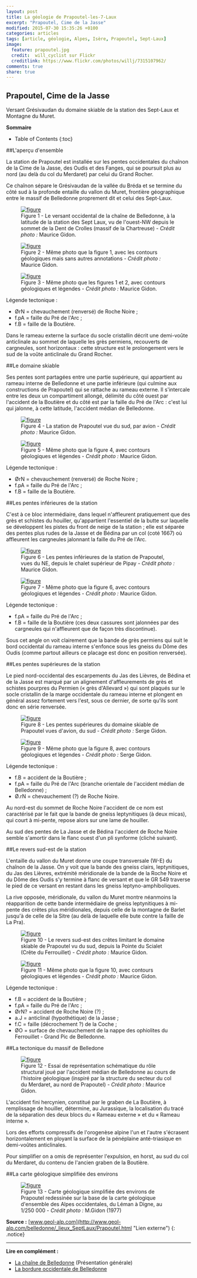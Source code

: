 ```yaml
---
layout: post
title: La géologie de Prapoutel-les-7-Laux
excerpt: "Prapoutel, Cime de la Jasse"
modified: 2015-07-30 15:35:26 +0100
categories: articles
tags: [article, géologie, Alpes, Isère, Prapoutel, Sept-Laux]
image:
  feature: prapoutel.jpg
  credit:  will_cyclist sur Flickr
  creditlink: https://www.flickr.com/photos/willj/7315107962/
comments: true
share: true
---
```

<h2>Prapoutel, Cime de la Jasse</h2>

Versant Grésivaudan du domaine skiable de la station des Sept-Laux et Montagne du Muret.

**Sommaire**

* Table of Contents
{:toc}

##L'aperçu d'ensemble

La station de Prapoutel est installée sur les pentes occidentales du chaînon de la Cime de la Jasse, des Oudis et des Fanges, qui se poursuit plus au nord (au delà du col du Merdaret) par celui du Grand Rocher.

Ce chaînon sépare le Grésivaudan de la vallée du Bréda et se termine du côté sud à la profonde entaille du vallon du Muret, frontière géographique entre le massif de Belledonne proprement dit et celui des Sept-Laux.

<figure>
	<a href="https://farm1.staticflickr.com/520/19487417963_574c10d87d_o.jpg"><img src="http://bit.ly/1fNKvHj" alt="figure" /></a>
	<figcaption>Figure 1 - Le versant occidental de la chaîne de Belledonne, à la latitude de la station des Sept Laux, vu de l'ouest-NW depuis le sommet de la Dent de Crolles (massif de la Chartreuse) - <i>Crédit photo :</i> Maurice Gidon.</figcaption>
</figure>

<figure>
	<a href="https://farm1.staticflickr.com/439/20108409215_435edac043_o.jpg"><img src="http://bit.ly/1fNKHX6" alt="figure" /></a>
	<figcaption>Figure 2 - Même photo que la figure 1, avec les contours géologiques mais sans autres annotations - <i>Crédit photo :</i> Maurice Gidon.</figcaption>
</figure>

<figure>
	<a href="https://farm1.staticflickr.com/441/19487418723_2e4ca021d3_o.jpg"><img src="http://bit.ly/1MWWNIy" alt="figure" /></a>
	<figcaption>Figure 3 - Même photo que les figures 1 et 2, avec contours géologiques et légendes - <i>Crédit photo :</i> Maurice Gidon. </figcaption>
</figure>

Légende tectonique :

- ØrN = chevauchement (renversé) de Roche Noire ;
- f.pA = faille du Pré de l'Arc ;
- f.B = faille de la Boutière.

Dans le rameau externe la surface du socle cristallin décrit une demi-voûte anticlinale au sommet de laquelle les grès permiens, recouverts de cargneules, sont horizontaux : cette structure est le prolongement vers le sud de la voûte anticlinale du Grand Rocher.

##Le domaine skiable

Ses pentes sont partagées entre une partie supérieure, qui appartient au rameau interne de Belledonne et une partie inférieure (qui culmine aux constructions de Prapoutel) qui se rattache au rameau externe. Il s'intercale entre les deux un compartiment allongé, délimité du côté ouest par l'accident de la Boutière et du côté est par la faille du Pré de l'Arc : c'est lui qui jalonne, à cette latitude, l'accident médian de Belledonne.

<figure>
	<a href="https://farm1.staticflickr.com/540/19920303978_86a2c5786d_o.jpg"><img src="http://bit.ly/1LUh8zi" alt="figure" /></a>
	<figcaption>Figure 4 - La station de Prapoutel vue du sud, par avion - <i>Crédit photo :</i> Maurice Gidon.</figcaption>
</figure>

<figure>
	<a href="https://farm4.staticflickr.com/3667/20113863121_64caebe20c_o.jpg"><img src="http://bit.ly/1I6oOfj" alt="figure" /></a>
	<figcaption>Figure 5 - Même photo que la figure 4, avec contours géologiques et légendes - <i>Crédit photo :</i> Maurice Gidon.</figcaption>
</figure>

Légende tectonique :

- ØrN = chevauchement (renversé) de Roche Noire ;
- f.pA = faille du Pré de l'Arc ;
- f.B = faille de la Boutière.

##Les pentes inférieures de la station

C'est à ce bloc intermédiaire, dans lequel n'affleurent pratiquement que des grès et schistes du houiller, qu'appartient l'essentiel de la butte sur laquelle se développent les pistes du front de neige de la station ; elle est séparée des pentes plus rudes de la Jasse et de Bédina par un col (coté 1667) où affleurent les cargneules jalonnant la faille du Pré de l'Arc.

<figure>
	<a href="https://farm4.staticflickr.com/3721/20082117476_44eb53624e_o.jpg"><img src="http://bit.ly/1JUUWAW" alt="figure" /></a>
	<figcaption>Figure 6 - Les pentes inférieures de la station de Prapoutel, vues du NE, depuis le chalet supérieur de Pipay - <i>Crédit photo :</i>  Maurice Gidon.</figcaption>
</figure>

<figure>
	<a href="https://farm1.staticflickr.com/423/19921720839_4f704e8f77_o.jpg"><img src="http://bit.ly/1KEtCtz" alt="figure" /></a>
	<figcaption>Figure 7 - Même photo que la figure 6, avec contours géologiques et légendes - <i>Crédit photo :</i>  Maurice Gidon.</figcaption>
</figure>

Légende tectonique :

- f.pA = faille du Pré de l'Arc ;
- f.B = faille de la Boutière (ces deux cassures sont jalonnées par des cargneules qui n'affleurent que de façon très discontinue).

Sous cet angle on voit clairement que la bande de grès permiens qui suit le bord occidental du rameau interne s'enfonce sous les gneiss du Dôme des Oudis (comme partout ailleurs ce placage est donc en position renversée).

##Les pentes supérieures de la station

Le pied nord-occidental des escarpements du Jas des Lièvres, de Bédina et de la Jasse est marqué par un alignement d'affleurements de grès et schistes pourpres du Permien (« grès d'Allevard ») qui sont plaqués sur le socle cristallin de la marge occidentale du rameau interne et plongent en général assez fortement vers l'est, sous ce dernier, de sorte qu'ils sont donc en série renversée.

<figure>
	<a href="https://farm4.staticflickr.com/3766/19920304978_6384972415_o.jpg"><img src="http://bit.ly/1H9aUW4" alt="figure" /></a>
	<figcaption>Figure 8 - Les pentes supérieures du domaine skiable de Prapoutel vues d'avion, du sud - <i>Crédit photo :</i>  Serge Gidon.</figcaption>
</figure>

<figure>
	<a href="https://farm1.staticflickr.com/383/19487413473_5ec4d56498_o.jpg"><img src="http://bit.ly/1h9PUtm" alt="figure" /></a>
	<figcaption>Figure 9 - Même photo que la figure 8, avec contours géologiques et légendes - <i>Crédit photo :</i>  Serge Gidon.</figcaption>
</figure>

Légende tectonique :

- f.B = accident de la Boutière ;
- f.pA = faille du Pré de l'Arc (branche orientale de l'accident médian de Belledonne) ;
- Ø.rN = chevauchement (?) de Roche Noire.

Au nord-est du sommet de Roche Noire l'accident de ce nom est caractérisé par le fait que la bande de gneiss leptynitiques (à deux micas), qui court à mi-pente, repose alors sur une lame de houiller.

Au sud des pentes de La Jasse et de Bédina l'accident de Roche Noire semble s'amortir dans le flanc ouest d'un pli synforme (cliché suivant).

##Le revers sud-est de la station

L'entaille du vallon du Muret donne une coupe transversale (W-E) du chaînon de la Jasse. On y voit que la bande des gneiss clairs, leptynitiques, du Jas des Lièvres, extrémité méridionale de la bande de la Roche Noire et du Dôme des Oudis s'y termine à flanc de versant et que le GR 549 traverse le pied de ce versant en restant dans les gneiss leptyno-amphiboliques.

La rive opposée, méridionale, du vallon du Muret montre néanmoins la réapparition de cette bande intermédiaire de gneiss leptynitiques à mi-pente des crêtes plus méridionales, depuis celle de la montagne de Barlet jusqu'à de celle de la Sitre (au delà de laquelle elle bute contre la faille de La Pra).

<figure>
	<a href="https://farm4.staticflickr.com/3750/19487412663_f6c6860937_o.jpg"><img src="http://bit.ly/1IwAZDM" alt="figure" /></a>
	<figcaption>Figure 10 - Le revers sud-est des crêtes limitant le domaine skiable de Prapoutel vu du sud, depuis la Pointe du Scialet (Crête du Ferrouillet) - <i>Crédit photo :</i>  Maurice Gidon.</figcaption>
</figure> 

<figure>
	<a href="https://farm1.staticflickr.com/276/19487412773_ed6c09a419_o.jpg"><img src="http://bit.ly/1M0MGVT" alt="figure" /></a>
	<figcaption>Figure 11 - Même photo que la figure 10, avec contours géologiques et légendes - <i>Crédit photo :</i>  Maurice Gidon.</figcaption>
</figure>

Légende tectonique :

- f.B = accident de la Boutière ;
- f.pA = faille du Pré de l'Arc ;
- ØrN? = accident de Roche Noire (?) ;
- a.J = anticlinal (hypothétique) de la Jasse ;
- f.C = faille (décrochement ?) de la Coche ;
- ØO = surface de chevauchement de la nappe des ophiolites du Ferrouillet - Grand Pic de Belledonne.

##La tectonique du massif de Belledone

<figure>
	<a href="https://farm1.staticflickr.com/511/19487411763_f5d0c5ca9f_o.gif"><img src="http://bit.ly/1DUDzhx" alt="figure" /></a>
	<figcaption>Figure 12 - Essai de représentation schématique du rôle structural joué par l'accident médian de Belledonne au cours de l'histoire géologique (inspiré par la structure du secteur du col du Merdaret, au nord de Prapoutel) - <i>Crédit photo :</i>  Maurice Gidon.</figcaption>
</figure>

L'accident fini hercynien, constitué par le graben de La Boutière, à remplissage de houiller, détermine, au Jurassique, la localisation du tracé de la séparation des deux blocs du « Rameau externe » et du « Rameau interne ».

Lors des efforts compressifs de l'orogenèse alpine l'un et l'autre s'écrasent horizontalement en ployant la surface de la pénéplaine anté-triasique en demi-voûtes anticlinales.

Pour simplifier on a omis de représenter l'expulsion, en horst, au sud du col du Merdaret, du contenu de l'ancien graben de la Boutière.

##La carte géologique simplifiée des environs

<figure>
	<a href="https://farm1.staticflickr.com/298/20113867171_f8d6023ff1_o.gif"><img src="http://bit.ly/1MAYApy" alt="figure" /></a>
	<figcaption>Figure 13 - Carte géologique simplifiée des environs de Prapoutel redessinée sur la base de la carte géologique d'ensemble des Alpes occidentales, du Léman à Digne, au 1/250 000 - <i>Crédit photo :</i> M.Gidon (1977)</figcaption>
</figure>

**Source :** [www.geol-alp.com](http://www.geol-alp.com/belledonne/_lieux_SeptLaux/Prapoutel.html "Lien externe")
{: .notice}

----
**Lire en complément :**

- [La chaîne de Belledonne](http://moniliformopse.github.io/articles/belledonne/) (Présentation générale)
- [La bordure occidentale de Belledonne](http://moniliformopse.github.io/articles/bordure-belledonne/)